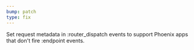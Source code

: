 ```yaml
---
bump: patch
type: fix
---
```


Set request metadata in :router_dispatch events to support Phoenix apps that don't fire :endpoint events.
